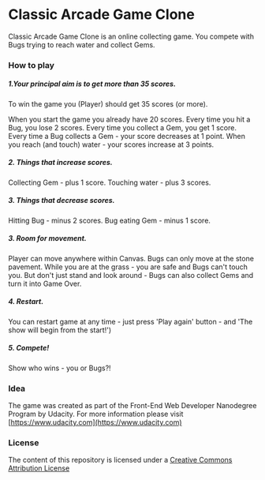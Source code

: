 # Classic Arcade Game Clone
Classic Arcade Game Clone is an online collecting game. You compete with Bugs trying to reach water and collect Gems.


### How to play

##### 1.Your principal aim is to get more than 35 scores.
To win the game you (Player) should get 35 scores (or more).

When you start the game you already have 20 scores.
Every time you hit a Bug, you lose 2 scores.
Every time you collect a Gem, you get 1 score. 
Every time a Bug collects a Gem - your score decreases at 1 point.
When you reach (and touch) water - your scores increase at 3 points.

##### 2. Things that increase scores.

Collecting Gem - plus 1 score.
Touching water - plus 3 scores.

##### 3. Things that decrease scores.

Hitting Bug - minus 2 scores.
Bug eating Gem - minus 1 score.

##### 3. Room for movement.

Player can move anywhere within Canvas.
Bugs can only move at the stone pavement.
While you are at the grass - you are safe and Bugs can't touch you. But don't just stand and look around -
Bugs can also collect Gems and turn it into Game Over. 

##### 4. Restart.
You can restart game at any time - just press 'Play again' button - and 'The show will begin from the start!')

##### 5. Compete!
Show who wins - you or Bugs?!

### Idea
The game was created as part of the Front-End Web Developer Nanodegree Program by Udacity. For more information please visit [https://www.udacity.com](https://www.udacity.com)

### License

The content of this repository is licensed under a [Creative Commons Attribution License](https://creativecommons.org/licenses/by/3.0/us/) 
